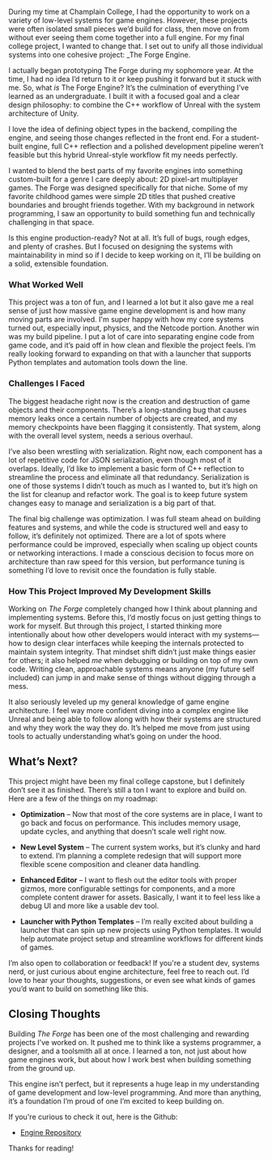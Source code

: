 During my time at Champlain College, I had the opportunity to work on a variety of low-level systems for game engines. However, these projects were often isolated small pieces we’d build for class, then move on from without ever seeing them come together into a full engine. For my final college project, I wanted to change that. I set out to unify all those individual systems into one cohesive project: _The Forge Engine.

I actually began prototyping The Forge during my sophomore year. At the time, I had no idea I’d return to it or keep pushing it forward but it stuck with me. So, what _is_ The Forge Engine? It’s the culmination of everything I’ve learned as an undergraduate. I built it with a focused goal and a clear design philosophy: to combine the C++ workflow of Unreal with the system architecture of Unity.

I love the idea of defining object types in the backend, compiling the engine, and seeing those changes reflected in the front end. For a student-built engine, full C++ reflection and a polished development pipeline weren’t feasible but this hybrid Unreal-style workflow fit my needs perfectly.

I wanted to blend the best parts of my favorite engines into something custom-built for a genre I care deeply about: 2D pixel-art multiplayer games. The Forge was designed specifically for that niche. Some of my favorite childhood games were simple 2D titles that pushed creative boundaries and brought friends together. With my background in network programming, I saw an opportunity to build something fun and technically challenging in that space.

Is this engine production-ready? Not at all. It’s full of bugs, rough edges, and plenty of crashes. But I focused on designing the systems with maintainability in mind so if I decide to keep working on it, I’ll be building on a solid, extensible foundation.
### What Worked Well
This project was a ton of fun, and I learned a lot but it also gave me a real sense of just how massive game engine development is and how many moving parts are involved. I'm super happy with how my core systems turned out, especially input, physics, and the Netcode portion. Another win was my build pipeline. I put a lot of care into separating engine code from game code, and it’s paid off in how clean and flexible the project feels. I’m really looking forward to expanding on that with a launcher that supports Python templates and automation tools down the line. 
### Challenges I Faced
The biggest headache right now is the creation and destruction of game objects and their components. There’s a long-standing bug that causes memory leaks once a certain number of objects are created, and my memory checkpoints have been flagging it consistently. That system, along with the overall level system, needs a serious overhaul.

I’ve also been wrestling with serialization. Right now, each component has a lot of repetitive code for JSON serialization, even though most of it overlaps. Ideally, I’d like to implement a basic form of C++ reflection to streamline the process and eliminate all that redundancy. Serialization is one of those systems I didn’t touch as much as I wanted to, but it’s high on the list for cleanup and refactor work. The goal is to keep future system changes easy to manage and serialization is a big part of that. 

The final big challenge was optimization. I was full steam ahead on building features and systems, and while the code is structured well and easy to follow, it’s definitely not optimized. There are a lot of spots where performance could be improved, especially when scaling up object counts or networking interactions. I made a conscious decision to focus more on architecture than raw speed for this version, but performance tuning is something I’d love to revisit once the foundation is fully stable.
### How This Project Improved My Development Skills
Working on _The Forge_ completely changed how I think about planning and implementing systems. Before this, I’d mostly focus on just getting things to work for myself. But through this project, I started thinking more intentionally about how other developers would interact with my systems—how to design clear interfaces while keeping the internals protected to maintain system integrity. That mindset shift didn’t just make things easier for others; it also helped _me_ when debugging or building on top of my own code. Writing clean, approachable systems means anyone (my future self included) can jump in and make sense of things without digging through a mess.

It also seriously leveled up my general knowledge of game engine architecture. I feel way more confident diving into a complex engine like Unreal and being able to follow along with how their systems are structured and why they work the way they do. It’s helped me move from just using tools to actually understanding what’s going on under the hood.
## What’s Next?
This project might have been my final college capstone, but I definitely don’t see it as finished. There’s still a ton I want to explore and build on. Here are a few of the things on my roadmap:

- **Optimization** – Now that most of the core systems are in place, I want to go back and focus on performance. This includes memory usage, update cycles, and anything that doesn’t scale well right now.
    
- **New Level System** – The current system works, but it’s clunky and hard to extend. I’m planning a complete redesign that will support more flexible scene composition and cleaner data handling.
    
- **Enhanced Editor** – I want to flesh out the editor tools with proper gizmos, more configurable settings for components, and a more complete content drawer for assets. Basically, I want it to feel less like a debug UI and more like a usable dev tool.
    
- **Launcher with Python Templates** – I’m really excited about building a launcher that can spin up new projects using Python templates. It would help automate project setup and streamline workflows for different kinds of games.
    

I’m also open to collaboration or feedback! If you're a student dev, systems nerd, or just curious about engine architecture, feel free to reach out. I’d love to hear your thoughts, suggestions, or even see what kinds of games you’d want to build on something like this.
## Closing Thoughts
Building _The Forge_ has been one of the most challenging and rewarding projects I’ve worked on. It pushed me to think like a systems programmer, a designer, and a toolsmith all at once. I learned a ton, not just about how game engines work, but about how I work best when building something from the ground up.

This engine isn’t perfect, but it represents a huge leap in my understanding of game development and low-level programming. And more than anything, it’s a foundation I’m proud of one I’m excited to keep building on.

If you're curious to check it out, here is the Github:

- [Engine Repository](https://github.com/mkirkpatrick802/The_Forge)

Thanks for reading!
